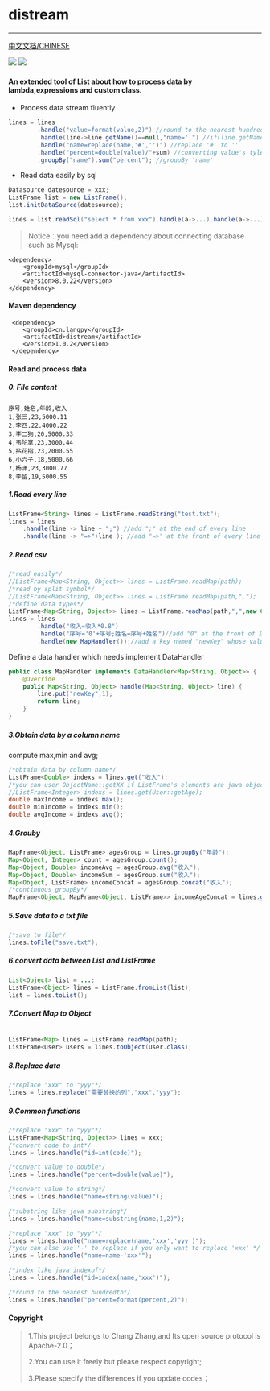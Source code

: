 # distream

---

[中文文档/CHINESE](README.md)

<div >
    <img src='https://shields.io/badge/version-1.0.3-green.svg'>
    <img src='https://shields.io/badge/author-Chang Zhang-dbab09.svg'>
    <h4>An extended tool of List about how to process data by lambda,expressions and custom class.</h4>
</div>

* Process data stream fluently

```java
lines = lines
        .handle("value=format(value,2)") //round to the nearest hundredth
        .handle(line->line.getName()==null,"name=''") //if(line.getName()==null){line.setName('');}
        .handle("name=replace(name,'#','')") //replace '#' to ''
        .handle("percent=double(value)/"+sum) //converting value's tyle to double and computing percent
        .groupBy("name").sum("percent"); //groupBy 'name'
```

* Read data easily by sql 

```java
Datasource datesource = xxx;
ListFrame list = new ListFrame();
list.initDataSource(datesource);

lines = list.readSql("select * from xxx").handle(a->...).handle(a->...)...;
```

> Notice：you need add a dependency about connecting database such as Mysql:

```
<dependency>
    <groupId>mysql</groupId>
    <artifactId>mysql-connector-java</artifactId>
    <version>8.0.22</version>
</dependency>
```


#### Maven dependency


```
 <dependency>
    <groupId>cn.langpy</groupId>
    <artifactId>distream</artifactId>
    <version>1.0.2</version>
 </dependency>
```


#### Read and process data

##### 0. File content

```
序号,姓名,年龄,收入
1,张三,23,5000.11
2,李四,22,4000.22
3,李二狗,20,5000.33
4,韦陀掌,23,3000.44
5,拈花指,23,2000.55
6,小六子,18,5000.66
7,杨潇,23,3000.77
8,李留,19,5000.55

```

##### 1.Read every line

```java
ListFrame<String> lines = ListFrame.readString("test.txt");
lines = lines
    .handle(line -> line + ";") //add ";" at the end of every line
    .handle(line -> "=>"+line ); //add "=>" at the front of every line
```

##### 2.Read csv

```java
/*read easily*/
//ListFrame<Map<String, Object>> lines = ListFrame.readMap(path);
/*read by split symbol*/
//ListFrame<Map<String, Object>> lines = ListFrame.readMap(path,",");
/*define data types*/
ListFrame<Map<String, Object>> lines = ListFrame.readMap(path,",",new Class[]{Integer.class,String.class,Integer.class,Double.class});
lines = lines
        .handle("收入=收入*0.8")
        .handle("序号='0'+序号;姓名=序号+姓名")//add "0" at the front of 序号;rename 姓名 by 序号+姓名
        .handle(new MapHandler());//add a key named "newKey" whose value is 1  ;MapHandler can be seen as follows
```

Define a data handler which needs implement DataHandler<E>

```java
public class MapHandler implements DataHandler<Map<String, Object>> {
    @Override
    public Map<String, Object> handle(Map<String, Object> line) {
        line.put("newKey",1);
        return line;
    }
}
```

##### 3.Obtain data by a column name

compute max,min and avg;

```java
/*obtain data by column name*/
ListFrame<Double> indexs = lines.get("收入");
/*you can user ObjectName::getXX if ListFrame's elements are java objects*/
//ListFrame<Integer> indexs = lines.get(User::getAge);
double maxIncome = indexs.max();
double minIncome = indexs.min();
double avgIncome = indexs.avg();
```

##### 4.Grouby

```java
MapFrame<Object, ListFrame> agesGroup = lines.groupBy("年龄");
Map<Object, Integer> count = agesGroup.count();
Map<Object, Double> incomeAvg = agesGroup.avg("收入");
Map<Object, Double> incomeSum = agesGroup.sum("收入");
Map<Object, ListFrame> incomeConcat = agesGroup.concat("收入");
/*continuous groupBy*/
MapFrame<Object, MapFrame<Object, ListFrame>> incomeAgeConcat = lines.groupBy("收入").groupBy("年龄");
```
##### 5.Save data to a txt file

```java
/*save to file*/
lines.toFile("save.txt");
```


##### 6.convert data between List and ListFrame

```java
List<Object> list = ...;
ListFrame<Object> lines = ListFrame.fromList(list);
list = lines.toList();
```

##### 7.Convert Map to Object

```java

ListFrame<Map> lines = ListFrame.readMap(path);
ListFrame<User> users = lines.toObject(User.class);
```

##### 8.Replace data

```java
/*replace "xxx" to "yyy"*/
lines = lines.replace("需要替换的列","xxx","yyy");
```

##### 9.Common functions

```java
/*replace "xxx" to "yyy"*/
ListFrame<Map<String, Object>> lines = xxx;
/*convert code to int*/
lines = lines.handle("id=int(code)");

/*convert value to double*/
lines = lines.handle("percent=double(value)");

/*convert value to string*/
lines = lines.handle("name=string(value)");

/*substring like java substring*/
lines = lines.handle("name=substring(name,1,2)");

/*replace "xxx" to "yyy"*/
lines = lines.handle("name=replace(name,'xxx','yyy')");
/*you can alse use '-' to replace if you only want to replace 'xxx' */
lines = lines.handle("name=name-'xxx'");

/*index like java indexof*/
lines = lines.handle("id=index(name,'xxx')");

/*round to the nearest hundredth*/
lines = lines.handle("percent=format(percent,2)");
```


#### Copyright

> 1.This project belongs to Chang Zhang,and Its open source protocol is Apache-2.0；
>
> 2.You can use it freely  but please respect copyright;
>
> 3.Please specify the differences if you update codes；
>
